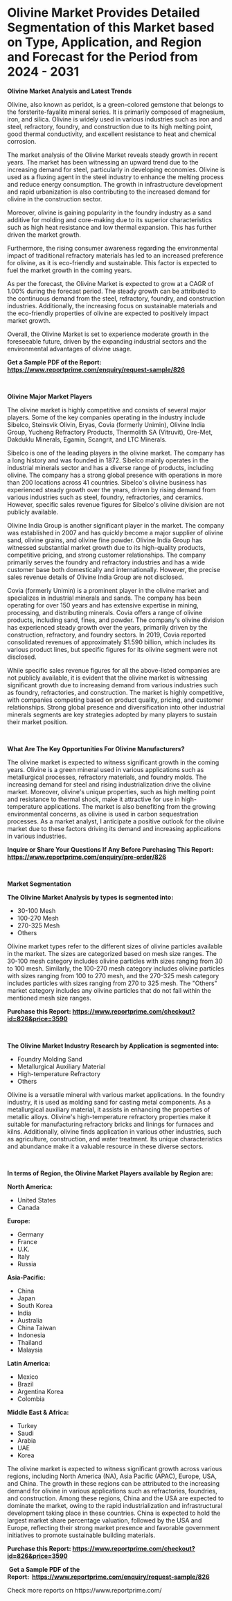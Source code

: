 <p><h1>Olivine Market Provides Detailed Segmentation of this Market based on Type, Application, and Region and Forecast for the Period from 2024 - 2031</h1></p><p><strong>Olivine Market Analysis and Latest Trends</strong></p>
<p><p>Olivine, also known as peridot, is a green-colored gemstone that belongs to the forsterite-fayalite mineral series. It is primarily composed of magnesium, iron, and silica. Olivine is widely used in various industries such as iron and steel, refractory, foundry, and construction due to its high melting point, good thermal conductivity, and excellent resistance to heat and chemical corrosion.</p><p>The market analysis of the Olivine Market reveals steady growth in recent years. The market has been witnessing an upward trend due to the increasing demand for steel, particularly in developing economies. Olivine is used as a fluxing agent in the steel industry to enhance the melting process and reduce energy consumption. The growth in infrastructure development and rapid urbanization is also contributing to the increased demand for olivine in the construction sector.</p><p>Moreover, olivine is gaining popularity in the foundry industry as a sand additive for molding and core-making due to its superior characteristics such as high heat resistance and low thermal expansion. This has further driven the market growth.</p><p>Furthermore, the rising consumer awareness regarding the environmental impact of traditional refractory materials has led to an increased preference for olivine, as it is eco-friendly and sustainable. This factor is expected to fuel the market growth in the coming years.</p><p>As per the forecast, the Olivine Market is expected to grow at a CAGR of 1.00% during the forecast period. The steady growth can be attributed to the continuous demand from the steel, refractory, foundry, and construction industries. Additionally, the increasing focus on sustainable materials and the eco-friendly properties of olivine are expected to positively impact market growth. </p><p>Overall, the Olivine Market is set to experience moderate growth in the foreseeable future, driven by the expanding industrial sectors and the environmental advantages of olivine usage.</p></p>
<p><strong>Get a Sample PDF of the Report:&nbsp; <a href="https://www.reportprime.com/enquiry/request-sample/826">https://www.reportprime.com/enquiry/request-sample/826</a></strong></p>
<p>&nbsp;</p>
<p><strong>Olivine Major Market Players</strong></p>
<p><p>The olivine market is highly competitive and consists of several major players. Some of the key companies operating in the industry include Sibelco, Steinsvik Olivin, Eryas, Covia (formerly Unimin), Olivine India Group, Yucheng Refractory Products, Thermolith SA (Vitruvit), Ore-Met, Dakduklu Minerals, Egamin, Scangrit, and LTC Minerals.</p><p>Sibelco is one of the leading players in the olivine market. The company has a long history and was founded in 1872. Sibelco mainly operates in the industrial minerals sector and has a diverse range of products, including olivine. The company has a strong global presence with operations in more than 200 locations across 41 countries. Sibelco's olivine business has experienced steady growth over the years, driven by rising demand from various industries such as steel, foundry, refractories, and ceramics. However, specific sales revenue figures for Sibelco's olivine division are not publicly available.</p><p>Olivine India Group is another significant player in the market. The company was established in 2007 and has quickly become a major supplier of olivine sand, olivine grains, and olivine fine powder. Olivine India Group has witnessed substantial market growth due to its high-quality products, competitive pricing, and strong customer relationships. The company primarily serves the foundry and refractory industries and has a wide customer base both domestically and internationally. However, the precise sales revenue details of Olivine India Group are not disclosed.</p><p>Covia (formerly Unimin) is a prominent player in the olivine market and specializes in industrial minerals and sands. The company has been operating for over 150 years and has extensive expertise in mining, processing, and distributing minerals. Covia offers a range of olivine products, including sand, fines, and powder. The company's olivine division has experienced steady growth over the years, primarily driven by the construction, refractory, and foundry sectors. In 2019, Covia reported consolidated revenues of approximately $1.590 billion, which includes its various product lines, but specific figures for its olivine segment were not disclosed.</p><p>While specific sales revenue figures for all the above-listed companies are not publicly available, it is evident that the olivine market is witnessing significant growth due to increasing demand from various industries such as foundry, refractories, and construction. The market is highly competitive, with companies competing based on product quality, pricing, and customer relationships. Strong global presence and diversification into other industrial minerals segments are key strategies adopted by many players to sustain their market position.</p></p>
<p>&nbsp;</p>
<p><strong>What Are The Key Opportunities For Olivine Manufacturers?</strong></p>
<p><p>The olivine market is expected to witness significant growth in the coming years. Olivine is a green mineral used in various applications such as metallurgical processes, refractory materials, and foundry molds. The increasing demand for steel and rising industrialization drive the olivine market. Moreover, olivine's unique properties, such as high melting point and resistance to thermal shock, make it attractive for use in high-temperature applications. The market is also benefiting from the growing environmental concerns, as olivine is used in carbon sequestration processes. As a market analyst, I anticipate a positive outlook for the olivine market due to these factors driving its demand and increasing applications in various industries.</p></p>
<p><strong>Inquire or Share Your Questions If Any Before Purchasing This Report: <a href="https://www.reportprime.com/enquiry/pre-order/826">https://www.reportprime.com/enquiry/pre-order/826</a></strong></p>
<p>&nbsp;</p>
<p><strong>Market Segmentation</strong></p>
<p><strong>The Olivine Market Analysis by types is segmented into:</strong></p>
<p><ul><li>30-100 Mesh</li><li>100-270 Mesh</li><li>270-325 Mesh</li><li>Others</li></ul></p>
<p><p>Olivine market types refer to the different sizes of olivine particles available in the market. The sizes are categorized based on mesh size ranges. The 30-100 mesh category includes olivine particles with sizes ranging from 30 to 100 mesh. Similarly, the 100-270 mesh category includes olivine particles with sizes ranging from 100 to 270 mesh, and the 270-325 mesh category includes particles with sizes ranging from 270 to 325 mesh. The "Others" market category includes any olivine particles that do not fall within the mentioned mesh size ranges.</p></p>
<p><strong>Purchase this Report:&nbsp;<a href="https://www.reportprime.com/checkout?id=826&price=3590">https://www.reportprime.com/checkout?id=826&price=3590</a></strong></p>
<p>&nbsp;</p>
<p><strong>The Olivine Market Industry Research by Application is segmented into:</strong></p>
<p><ul><li>Foundry Molding Sand</li><li>Metallurgical Auxiliary Material</li><li>High-temperature Refractory</li><li>Others</li></ul></p>
<p><p>Olivine is a versatile mineral with various market applications. In the foundry industry, it is used as molding sand for casting metal components. As a metallurgical auxiliary material, it assists in enhancing the properties of metallic alloys. Olivine's high-temperature refractory properties make it suitable for manufacturing refractory bricks and linings for furnaces and kilns. Additionally, olivine finds application in various other industries, such as agriculture, construction, and water treatment. Its unique characteristics and abundance make it a valuable resource in these diverse sectors.</p></p>
<p>&nbsp;</p>
<p><strong>In terms of Region, the Olivine Market Players available by Region are:</strong></p>
<p>
    <p> <strong> North America: </strong>
        <ul>
            <li>United States</li>
            <li>Canada</li>
        </ul>
        </p> 
    <p> <strong> Europe: </strong>
        <ul>
            <li>Germany</li>
            <li>France</li>
            <li>U.K.</li>
            <li>Italy</li>
            <li>Russia</li>
        </ul>
        </p> 
    <p> <strong> Asia-Pacific: </strong>
        <ul>
            <li>China</li>
            <li>Japan</li>
            <li>South Korea</li>
            <li>India</li>
            <li>Australia</li>
            <li>China Taiwan</li>
            <li>Indonesia</li>
            <li>Thailand</li>
            <li>Malaysia</li>
        </ul>
        </p> 
    <p> <strong> Latin America: </strong>
        <ul>
            <li>Mexico</li>
            <li>Brazil</li>
            <li>Argentina Korea</li>
            <li>Colombia</li>
        </ul>
        </p> 
    <p> <strong> Middle East & Africa: </strong>
        <ul>
            <li>Turkey</li>
            <li>Saudi</li>
            <li>Arabia</li>
            <li>UAE</li>
            <li>Korea</li>
        </ul>
    </p>
    </p>
<p><p>The olivine market is expected to witness significant growth across various regions, including North America (NA), Asia Pacific (APAC), Europe, USA, and China. The growth in these regions can be attributed to the increasing demand for olivine in various applications such as refractories, foundries, and construction. Among these regions, China and the USA are expected to dominate the market, owing to the rapid industrialization and infrastructural development taking place in these countries. China is expected to hold the largest market share percentage valuation, followed by the USA and Europe, reflecting their strong market presence and favorable government initiatives to promote sustainable building materials.</p></p>
<p><strong>Purchase this Report: <a href="https://www.reportprime.com/checkout?id=826&price=3590">https://www.reportprime.com/checkout?id=826&price=3590</a></strong></p>
<p>&nbsp;<strong>Get a Sample PDF of the Report:&nbsp;&nbsp;<a href="https://www.reportprime.com/enquiry/request-sample/826">https://www.reportprime.com/enquiry/request-sample/826</a></strong></p>
<p><strong></strong></p>
<p>Check more reports on https://www.reportprime.com/</p>